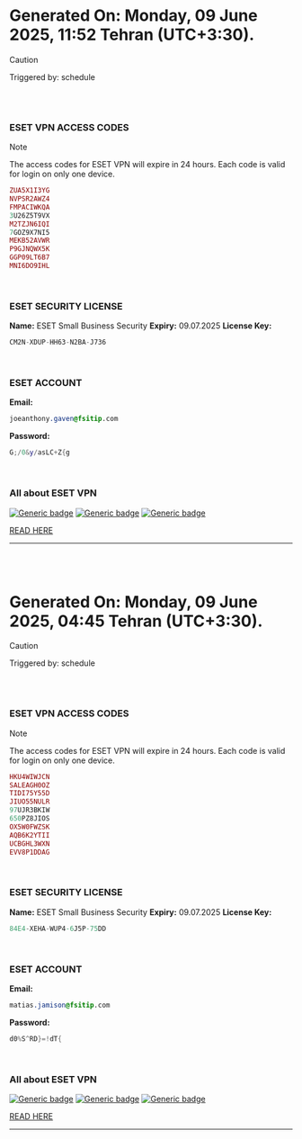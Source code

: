 # Generated On: Monday, 09 June 2025, 11:52 Tehran (UTC+3:30).

> [!CAUTION]
> Triggered by: schedule

<br><br>

### ESET VPN ACCESS CODES

> [!NOTE]
> The access codes for ESET VPN will expire in 24 hours.
> Each code is valid for login on only one device.

```ruby
ZUA5X1I3YG
NVPSR2AWZ4
FMPACIWKQA
3U26Z5T9VX
M2TZJN6IQI
7GOZ9X7NI5
MEKB52AVWR
P9GJNQWX5K
GGP09LT6B7
MNI6DO9IHL
```

<br>

### ESET SECURITY LICENSE

**Name:** ESET Small Business Security
**Expiry:** 09.07.2025
**License Key:**

```POV-Ray SDL
CM2N-XDUP-HH63-N2BA-J736
```

<br>

### ESET ACCOUNT

**Email:**

```CSS
joeanthony.gaven@fsitip.com
```

**Password:**

```POV-Ray SDL
G;/0&y/asLC+Z{g
```

<br>

### All about ESET VPN


[![Generic badge](https://img.shields.io/badge/Download-Android-green.svg)](https://play.google.com/store/apps/details?id=com.eset.vpn)
[![Generic badge](https://img.shields.io/badge/Download-ios-white.svg)](https://apps.apple.com/us/app/eset-home/id1533672833)
[![Generic badge](https://img.shields.io/badge/Download-windows-blue.svg)](https://download.eset.com/com/eset/apps/home/vpn/windows/latest/eset_vpn_installer.exe)
  

[READ HERE](https://t.me/F_NiREvil/2113)

---

<br><br>

# Generated On: Monday, 09 June 2025, 04:45 Tehran (UTC+3:30).

> [!CAUTION]
> Triggered by: schedule

<br><br>

### ESET VPN ACCESS CODES

> [!NOTE]
> The access codes for ESET VPN will expire in 24 hours.
> Each code is valid for login on only one device.

```ruby
HKU4WIWJCN
SALEAGH0OZ
TIDI75Y55D
JIUO55NULR
97UJR3BKIW
650PZ8JIOS
OX5W0FWZSK
AQB6K2YTII
UCBGHL3WXN
EVV8P1DDAG
```

<br>

### ESET SECURITY LICENSE

**Name:** ESET Small Business Security
**Expiry:** 09.07.2025
**License Key:**

```POV-Ray SDL
84E4-XEHA-WUP4-6J5P-75DD
```

<br>

### ESET ACCOUNT

**Email:**

```CSS
matias.jamison@fsitip.com
```

**Password:**

```POV-Ray SDL
d0%S^RD}=!dT{
```

<br>

### All about ESET VPN


[![Generic badge](https://img.shields.io/badge/Download-Android-green.svg)](https://play.google.com/store/apps/details?id=com.eset.vpn)
[![Generic badge](https://img.shields.io/badge/Download-ios-white.svg)](https://apps.apple.com/us/app/eset-home/id1533672833)
[![Generic badge](https://img.shields.io/badge/Download-windows-blue.svg)](https://download.eset.com/com/eset/apps/home/vpn/windows/latest/eset_vpn_installer.exe)
  

[READ HERE](https://t.me/F_NiREvil/2113)

---

<br><br>

